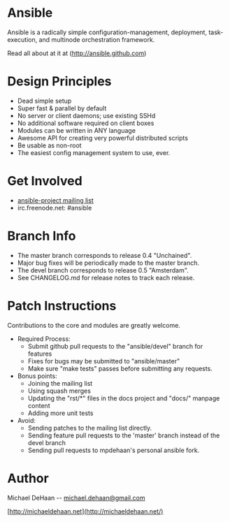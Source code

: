 Ansible
=======

Ansible is a radically simple configuration-management, deployment, task-execution, and 
multinode orchestration framework.   

Read all about at it at (http://ansible.github.com)

Design Principles
=================

   * Dead simple setup
   * Super fast & parallel by default
   * No server or client daemons; use existing SSHd
   * No additional software required on client boxes
   * Modules can be written in ANY language
   * Awesome API for creating very powerful distributed scripts
   * Be usable as non-root
   * The easiest config management system to use, ever.

Get Involved
============

   * [ansible-project mailing list](http://groups.google.com/group/ansible-project)
   * irc.freenode.net: #ansible

Branch Info
===========

   * The master branch corresponds to release 0.4 "Unchained".
   * Major bug fixes will be periodically made to the master branch.
   * The devel branch corresponds to release 0.5 "Amsterdam".
   * See CHANGELOG.md for release notes to track each release.

Patch Instructions
==================

Contributions to the core and modules are greatly welcome.

   * Required Process:
       * Submit github pull requests to the "ansible/devel" branch for features
       * Fixes for bugs may be submitted to "ansible/master"
       * Make sure "make tests" passes before submitting any requests.
   * Bonus points:
       * Joining the mailing list
       * Using squash merges
       * Updating the "rst/*" files in the docs project and "docs/" manpage content
       * Adding more unit tests 
   * Avoid:
       * Sending patches to the mailing list directly.
       * Sending feature pull requests to the 'master' branch instead of the devel branch
       * Sending pull requests to mpdehaan's personal ansible fork.

Author
======

Michael DeHaan -- michael.dehaan@gmail.com

[http://michaeldehaan.net](http://michaeldehaan.net/)



